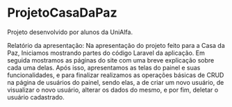 # ProjetoCasaDaPaz
Projeto desenvolvido por alunos da UniAlfa.

Relatório da apresentação:
Na apresentação do projeto feito para a Casa da Paz, Iniciamos mostrando partes do código Laravel da aplicação. 
Em seguida mostramos as páginas do site com uma breve explicação sobre cada uma delas. Após isso, apresentamos 
as telas do painel e suas funcionalidades, e para finalizar realizamos as operações básicas de CRUD na página de usuários 
do painel, sendo elas, a de criar um novo usuário, de visualizar o novo usuário, alterar os dados do mesmo, e por fim,
deletar o usuário cadastrado.
